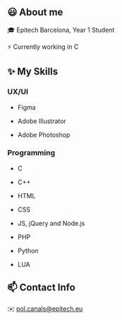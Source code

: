 ## 😃 About me

🎓 Epitech Barcelona, Year 1 Student

⚡ Currently working in C

## ✨ My Skills

### UX/UI

- Figma

- Adobe Illustrator

- Adobe Photoshop

### Programming

- C
  
- C++

- HTML

- CSS

- JS, jQuery and Node.js

- PHP

- Python

- LUA

## 📫 Contact Info

✉️ pol.canals@epitech.eu
